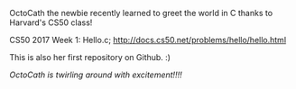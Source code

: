 OctoCath the newbie recently learned to greet the world in C thanks to Harvard's CS50 class!

CS50 2017 Week 1:
Hello.c; http://docs.cs50.net/problems/hello/hello.html

This is also her first repository on Github. :)


*OctoCath is twirling around with excitement!!!!*
